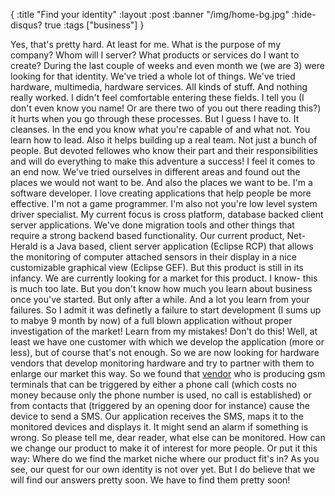 {
  :title "Find your identity"
  :layout :post
  :banner "/img/home-bg.jpg"
  :hide-disqus? true
  :tags ["business"]
}

Yes, that's pretty hard. At least for me. What is the purpose of my company? Whom will I server? What products or services do I want to create? During the last couple of weeks and even month we (we are 3) were looking for that identity. We've tried a whole lot of things. We've tried hardware, multimedia, hardware services. All kinds of stuff. And nothing really worked. I didn't feel comfortable entering these fields. I tell you (I don't even know you name! Or are there two of you out there reading this?) it hurts when you go through these processes. But I guess I have to. It cleanses. In the end you know what you're capable of and what not. You learn how to lead. Also it helps building up a real team. Not just a bunch of people. But devoted fellowes who know their part and their responsibilities and will do everything to make this adventure a success! I feel it comes to an end now. We've tried ourselves in different areas and found out the places we would not want to be. And also the places we want to be. I'm a software developer. I love creating applications that help people be more effective. I'm not a game programmer. I'm also not you're low level system driver specialist. My current focus is cross platform, database backed client server applications. We've done migration tools and other things that require a strong backend based functionality. Our current product, Net-Herald is a Java based, client server application (Eclipse RCP) that allows the monitoring of computer attached sensors in their display in a nice customizable graphical view (Eclipse GEF). But this product is still in its infancy. We are currently looking for a market for this product. I know- this is much too late. But you don't know how much you learn about business once you've started. But only after a while. And a lot you learn from your failures. So I admit it was definetly a failure to start development (I sums up to mabye 9 month by now) of a full blown application without proper investigation of the market! Learn from my mistakes! Don't do this! Well, at least we have one customer with which we develop the application (more or less), but of course that's not enough. So we are now looking for hardware vendors that develop monitoring hardware and try to partner with them to enlarge our market this way. So we found that [vendor](http://www.telic.de) who is producing gsm terminals that can be triggered by either a phone call (which costs no money because only the phone number is used, no call is established) or from contacts that (triggered by an opening door for instance) cause the device to send a SMS. Our application receives the SMS, maps it to the monitored devices and displays it. It might send an alarm if something is wrong. So please tell me, dear reader, what else can be monitored. How can we change our product to make it of interest for more people. Or put it this way: Where do we find the market niche where our product fit's in? As you see, our quest for our own identity is not over yet. But I do believe that we will find our answers pretty soon. We have to find them pretty soon!
